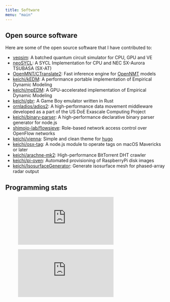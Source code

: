 ```yaml
---
title: Software
menu: "main"
---
```


## Open source software

Here are some of the open source software that I have contributed to:

- [veqsim](https://github.com/keichi/veqsim):
  A batched quantum circuit simulator for CPU, GPU and VE
- [neoSYCL](https://github.com/Tohoku-University-Takizawa-Lab/neoSYCL):
  A SYCL Implementation for CPU and NEC SX-Aurora TSUBASA (SX-AT)
- [OpenMNT/CTranslate2](https://github.com/OpenNMT/CTranslate2): Fast
  inference engine for [OpenNMT](https://opennmt.net/) models
- [keichi/kEDM](https://github.com/keichi/kEDM): A performance portable
  implementation of Empirical Dynamic Modeling
- [keichi/mpEDM](https://github.com/keichi/mpEDM): A GPU-accelerated implementation
  of Empirical Dynamic Modeling
- [keichi/gbr](https://github.com/keichi/gbr): A Game Boy emulator written in Rust
- [ornladios/adios2](https://github.com/ornladios/ADIOS2): A high-performance data
    movement middleware developed as a part of the US DoE Exascale Computing
    Project
- [keichi/binary-parser](https://github.com/keichi/binary-parser): A high-performance
  declarative binary parser generator for node.js
- [shimojo-lab/flowsieve](https://github.com/shimojo-lab/flowsieve): Role-based network
  access control over OpenFlow networks
- [keichi/vienna](https://github.com/keichi/vienna): Simple and clean theme for
  [hugo](https://gohugo.io/)
- [keichi/osx-tag](https://github.com/keichi/osx-tag): A node.js module to operate
  tags on macOS Mavericks or later
- [keichi/arachne-mk2](https://github.com/keichi/arachne-mk2): High-performance
  BitTorrent DHT crawler
- [keichi/pi-oven](https://github.com/keichi/pi-oven): Automated provisioning of
  RaspberryPi disk images
- [keichi/IsosurfaceGenerator](https://github.com/keichi/IsosurfaceGenerator):
  Generate isosurface mesh for phased-array radar output


## Programming stats

<figure><embed src="https://wakatime.com/share/@keichi/33b30843-bc2a-4588-be52-43539fd82a2d.svg"></embed></figure>

<figure><embed src="https://wakatime.com/share/@keichi/3e01f0d5-8c0f-45e9-be89-441d6c51eee2.svg"></embed></figure>
